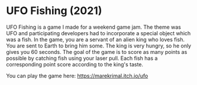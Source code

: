 # UFO Fishing (2021)

UFO Fishing is a game I made for a weekend game jam. The theme was UFO and participating developers had to incorporate a special object which was a fish.
In the game, you are a servant of an alien king who loves fish. You are sent to Earth to bring him some. The king is very hungry, so he only gives you 60 seconds. The goal of the game is to score as many points as possible by catching fish using your laser pull. Each fish has a corresponding point score according to the king's taste. 

You can play the game here: https://marekrimal.itch.io/ufo
